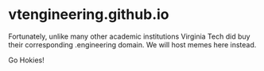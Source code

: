 # vtengineering.github.io

Fortunately, unlike many other academic institutions Virginia Tech did buy their corresponding .engineering domain. We will host memes here instead. 

Go Hokies!
